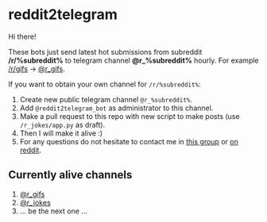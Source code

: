 reddit2telegram
===============

Hi there!

These bots just send latest hot submissions from subreddit **/r/%subreddit%** to telegram channel **@r_%subreddit%** hourly. For example [/r/gifs](https://www.reddit.com/r/gifs/) → [@r_gifs](https://telegram.me/r_gifs).

If you want to obtain your own channel for `/r/%subreddit%`:

1. Create new public telegram channel `@r_%subreddit%`.
2. Add `@reddit2telegram_bot` as administrator to this channel.
3. Make a pull request to this repo with new script to make posts (use `/r_jokes/app.py` as draft).
4. Then I will make it alive :)
5. For any questions do not hesitate to contact me in [this group](https://telegram.me/r_channels) or [on reddit](https://www.reddit.com/user/fillll).


Currently alive channels
------------------------

1. [@r_gifs](https://telegram.me/r_gifs)
2. [@r_jokes](https://telegram.me/r_jokes)
3. ... be the next one ...
